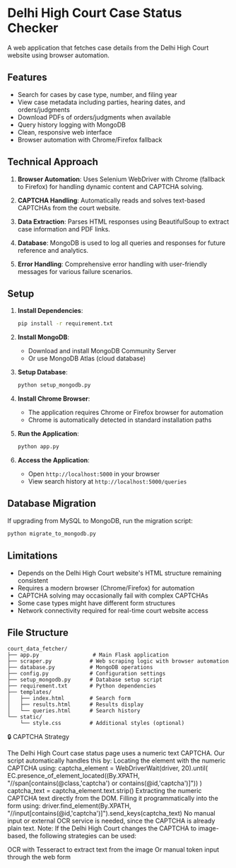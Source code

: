 # Delhi High Court Case Status Checker

A web application that fetches case details from the Delhi High Court website using browser automation.

## Features

- Search for cases by case type, number, and filing year
- View case metadata including parties, hearing dates, and orders/judgments
- Download PDFs of orders/judgments when available
- Query history logging with MongoDB
- Clean, responsive web interface
- Browser automation with Chrome/Firefox fallback

## Technical Approach

1. **Browser Automation**: Uses Selenium WebDriver with Chrome (fallback to Firefox) for handling dynamic content and CAPTCHA solving.

2. **CAPTCHA Handling**: Automatically reads and solves text-based CAPTCHAs from the court website.

3. **Data Extraction**: Parses HTML responses using BeautifulSoup to extract case information and PDF links.

4. **Database**: MongoDB is used to log all queries and responses for future reference and analytics.

5. **Error Handling**: Comprehensive error handling with user-friendly messages for various failure scenarios.

## Setup

1. **Install Dependencies**:
   ```bash
   pip install -r requirement.txt
   ```

2. **Install MongoDB**:
   - Download and install MongoDB Community Server
   - Or use MongoDB Atlas (cloud database)

3. **Setup Database**:
   ```bash
   python setup_mongodb.py
   ```

4. **Install Chrome Browser**:
   - The application requires Chrome or Firefox browser for automation
   - Chrome is automatically detected in standard installation paths

5. **Run the Application**:
   ```bash
   python app.py
   ```

6. **Access the Application**:
   - Open `http://localhost:5000` in your browser
   - View search history at `http://localhost:5000/queries`

## Database Migration

If upgrading from MySQL to MongoDB, run the migration script:
```bash
python migrate_to_mongodb.py
```

## Limitations

- Depends on the Delhi High Court website's HTML structure remaining consistent
- Requires a modern browser (Chrome/Firefox) for automation
- CAPTCHA solving may occasionally fail with complex CAPTCHAs
- Some case types might have different form structures
- Network connectivity required for real-time court website access

## File Structure

```
court_data_fetcher/
├── app.py                 # Main Flask application
├── scraper.py            # Web scraping logic with browser automation
├── database.py           # MongoDB operations
├── config.py             # Configuration settings
├── setup_mongodb.py      # Database setup script
├── requirement.txt       # Python dependencies
├── templates/
│   ├── index.html        # Search form
│   ├── results.html      # Results display
│   └── queries.html      # Search history
└── static/
    └── style.css         # Additional styles (optional)
```

🔒 CAPTCHA Strategy

The Delhi High Court case status page uses a numeric text CAPTCHA.
Our script automatically handles this by:
Locating the <span> element with the numeric CAPTCHA using:
captcha_element = WebDriverWait(driver, 20).until(
    EC.presence_of_element_located((By.XPATH, "//span[contains(@class,'captcha') or contains(@id,'captcha')]"))
)
captcha_text = captcha_element.text.strip()
Extracting the numeric CAPTCHA text directly from the DOM.
Filling it programmatically into the form using:
driver.find_element(By.XPATH, "//input[contains(@id,'captcha')]").send_keys(captcha_text)
No manual input or external OCR service is needed, since the CAPTCHA is already plain text.
Note:
If the Delhi High Court changes the CAPTCHA to image-based, the following strategies can be used:

OCR with Tesseract to extract text from the image
Or manual token input through the web form
